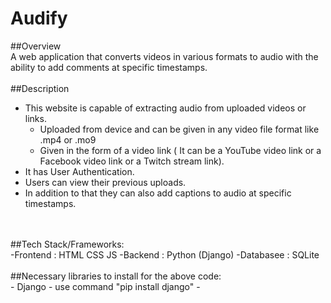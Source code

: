 # Audify
##Overview
<br/>
A web application that converts videos in various formats to audio with the ability to add
comments at specific timestamps.
<br/>
<br/>
##Description
<br/>
- This website is capable of extracting audio from uploaded videos or links.
   - Uploaded from device and can be given in any video file format like .mp4 or .mo9
   - Given in the form of a video link ( It can be a YouTube video link or a Facebook video link or a Twitch stream link).
- It has User Authentication.
- Users can view their previous uploads.
- In addition to that they can also add captions to audio at specific timestamps.
<br/>
<br/>
##Tech Stack/Frameworks:
<br/>
-Frontend : HTML CSS JS
-Backend : Python (Django)
-Databasee : SQLite
<br/>
<br/>
##Necessary libraries to install for the above code:
<br/>
- Django
    - use command "pip install django"
- 
